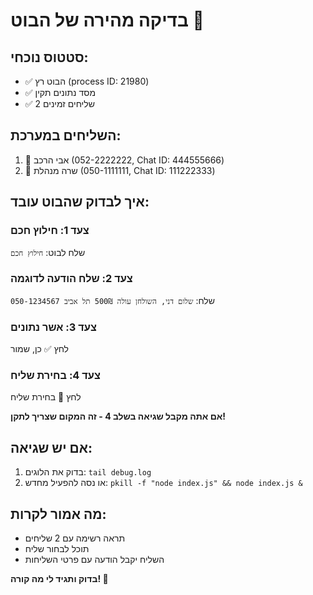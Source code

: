 # בדיקה מהירה של הבוט 🧪

## סטטוס נוכחי:
- ✅ הבוט רץ (process ID: 21980)
- ✅ מסד נתונים תקין
- ✅ 2 שליחים זמינים

## השליחים במערכת:
1. 🚚 אבי הרכב (052-2222222, Chat ID: 444555666)
2. 🚚 שרה מנהלת (050-1111111, Chat ID: 111222333)

## איך לבדוק שהבוט עובד:

### צעד 1: חילוץ חכם
שלח לבוט: `חילוץ חכם`

### צעד 2: שלח הודעה לדוגמה
שלח: `שלום דני, השולחן עולה 500₪ תל אביב 050-1234567`

### צעד 3: אשר נתונים
לחץ ✅ כן, שמור

### צעד 4: בחירת שליח
לחץ 🚚 בחירת שליח

**אם אתה מקבל שגיאה בשלב 4 - זה המקום שצריך לתקן!**

## אם יש שגיאה:
1. בדוק את הלוגים: `tail debug.log`
2. או נסה להפעיל מחדש: `pkill -f "node index.js" && node index.js &`

## מה אמור לקרות:
- תראה רשימה עם 2 שליחים
- תוכל לבחור שליח
- השליח יקבל הודעה עם פרטי השליחות

**בדוק ותגיד לי מה קורה! 🎯**